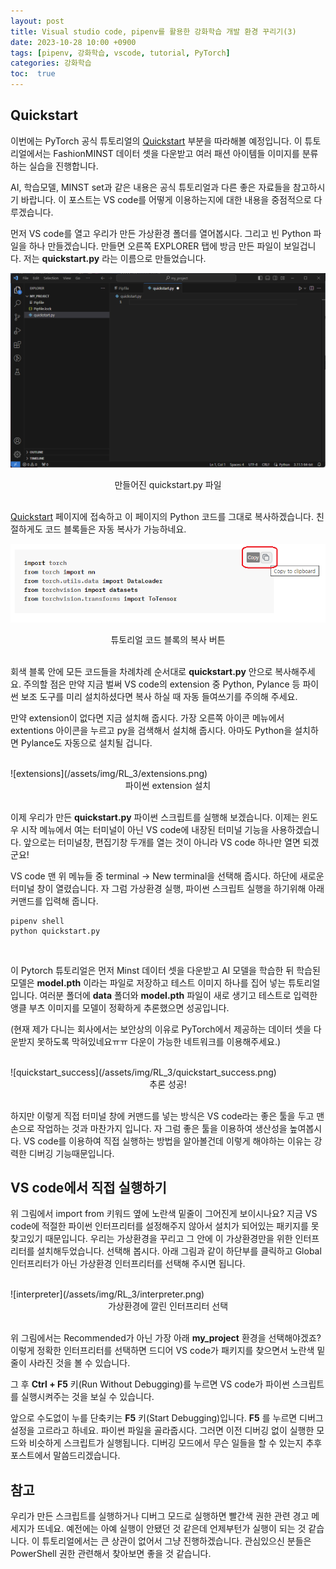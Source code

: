 ```yaml
---
layout: post
title: Visual studio code, pipenv를 활용한 강화학습 개발 환경 꾸리기(3)
date: 2023-10-28 10:00 +0900
tags: [pipenv, 강화학습, vscode, tutorial, PyTorch]
categories: 강화학습
toc:  true
---
```


## Quickstart

이번에는 PyTorch 공식 튜토리얼의 [Quickstart](https://pytorch.org/tutorials/beginner/basics/quickstart_tutorial.html) 부분을 따라해볼 예정입니다.
이 튜토리얼에서는 FashionMINST 데이터 셋을 다운받고 여러 패션 아이템들 이미지를 분류하는 실습을 진행합니다.

AI, 학습모델, MINST set과 같은 내용은 공식 튜토리얼과 다른 좋은 자료들을 참고하시기 바랍니다.
이 포스트는 VS code를 어떻게 이용하는지에 대한 내용을 중점적으로 다루겠습니다.

먼저 VS code를 열고 우리가 만든 가상환경 폴더를 열어봅시다.
그리고 빈 Python 파일을 하나 만들겠습니다.
만들면 오른쪽 EXPLORER 탭에 방금 만든 파일이 보일겁니다.
저는 __quickstart.py__ 라는 이름으로 만들었습니다.

![new_file](/assets/img/RL_3/new_file.png "new empty file")
<center>만들어진 quickstart.py 파일</center>

<br/>

[Quickstart](https://pytorch.org/tutorials/beginner/basics/quickstart_tutorial.html) 페이지에 접속하고 이 페이지의 Python 코드를 그대로 복사하겠습니다.
친절하게도 코드 블록들은 자동 복사가 가능하네요.

![copy_button](/assets/img/RL_3/copy_button.png "copy button")
<center>튜토리얼 코드 블록의 복사 버튼</center>

<br/>

회색 블록 안에 모든 코드들을 차례차례 순서대로 __quickstart.py__ 안으로 복사해주세요.
주의할 점은 만약 지금 벌써 VS code의 extension 중 Python, Pylance 등 파이썬 보조 도구를 미리 설치하셨다면 복사 하실 때 자동 들여쓰기를 주의해 주세요.

만약 extension이 없다면 지금 설치해 줍시다.
가장 오른쪽 아이콘 메뉴에서 extentions 아이콘을 누르고 py을 검색해서 설치해 줍시다.
아마도 Python을 설치하면 Pylance도 자동으로 설치될 겁니다.

<br/>
![extensions](/assets/img/RL_3/extensions.png)
<center>파이썬 extension 설치</center>
<br/>

이제 우리가 만든 __quickstart.py__ 파이썬 스크립트를 실행해 보겠습니다.
이제는 윈도우 시작 메뉴에서 여는 터미널이 아닌 VS code에 내장된 터미널 기능을 사용하겠습니다.
앞으로는 터미널창, 편집기창 두개를 열는 것이 아니라 VS code 하나만 열면 되겠군요!

VS code 맨 위 메뉴들 중 terminal -> New terminal을 선택해 줍시다.
하단에 새로운 터미널 창이 열렸습니다.
자 그럼 가상환경 실행, 파이썬 스크립트 실행을 하기위해 아래 커맨드를 입력해 줍니다.

```console
pipenv shell
python quickstart.py
```
<br/>

이 Pytorch 튜토리얼은 먼저 Minst 데이터 셋을 다운받고 AI 모델을 학습한 뒤 학습된 모델은 __model.pth__ 이라는 파일로 저장하고 테스트 이미지 하나를 집어 넣는 튜토리얼입니다.
여러분 폴더에 __data__ 폴더와 __model.pth__ 파일이 새로 생기고 테스트로 입력한 앵클 부츠 이미지를 모델이 정확하게 추론했으면 성공입니다.

(현재 제가 다니는 회사에서는 보안상의 이유로 PyTorch에서 제공하는 데이터 셋을 다운받지 못하도록 막혀있네요ㅠㅠ 다운이 가능한 네트워크를 이용해주세요.)

<br/>
![quickstart_success](/assets/img/RL_3/quickstart_success.png)
<center>추론 성공!</center>
<br/>

하지만 이렇게 직접 터미널 창에 커맨드를 넣는 방식은 VS code라는 좋은 툴을 두고 맨손으로 작업하는 것과 마찬가지 입니다.
자 그럼 좋은 툴을 이용하여 생산성을 높여봅시다.
VS code를 이용하여 직접 실행하는 방법을 알아볼건데 이렇게 해야하는 이유는 강력한 디버깅 기능때문입니다.

## VS code에서 직접 실행하기

위 그림에서 import from 키워드 옆에 노란색 밑줄이 그어진게 보이시나요?
지금 VS code에 적절한 파이썬 인터프리터를 설정해주지 않아서 설치가 되어있는 패키지를 못찾고있기 때문입니다.
우리는 가상환경을 꾸리고 그 안에 이 가상환경만을 위한 인터프리터를 설치해두었습니다.
선택해 봅시다.
아래 그림과 같이 하단부를 클릭하고 Global 인터프리터가 아닌 가상환경 인터프리터를 선택해 주시면 됩니다.

<br/>
![interpreter](/assets/img/RL_3/interpreter.png)
<center>가상환경에 깔린 인터프리터 선택</center>
<br/>

위 그림에서는 Recommended가 아닌 가장 아래 __my_project__ 환경을 선택해야겠죠?
이렇게 정확한 인터프리터를 선택하면 드디어 VS code가 패키지를 찾으면서 노란색 밑줄이 사라진 것을 볼 수 있습니다.

그 후 __Ctrl + F5__ 키(Run Without Debugging)를 누르면 VS code가 파이썬 스크립트를 실행시켜주는 것을 보실 수 있습니다.

앞으로 수도없이 누를 단축키는 __F5__ 키(Start Debugging)입니다.
__F5__ 를 누르면 디버그 설정을 고르라고 하네요.
파이썬 파일을 골라줍시다.
그러면 이전 디버깅 없이 실행한 모드와 비슷하게 스크립트가 실행됩니다.
디버깅 모드에서 무슨 일들을 할 수 있는지 추후 포스트에서 말씀드리겠습니다.

## 참고
우리가 만든 스크립트를 실행하거나 디버그 모드로 실행하면 빨간색 권한 관련 경고 메세지가 뜨네요.
예전에는 아예 실행이 안됐던 것 같은데 언제부턴가 실행이 되는 것 같습니다.
이 튜토리얼에서는 큰 상관이 없어서 그냥 진행하겠습니다.
관심있으신 분들은 PowerShell 권한 관련해서 찾아보면 좋을 것 같습니다.
